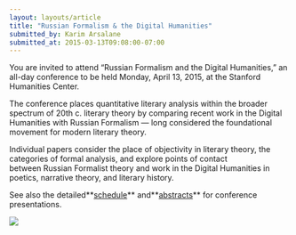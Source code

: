 ```yaml
---
layout: layouts/article
title: "Russian Formalism & the Digital Humanities"
submitted_by: Karim Arsalane
submitted_at: 2015-03-13T09:08:00-07:00
---
```


You are invited to attend “Russian Formalism and the Digital Humanities,” an all-day conference to be held Monday, April 13, 2015, at the Stanford Humanities Center.


The conference places quantitative literary analysis within the broader spectrum of 20th c. literary theory by comparing recent work in the Digital Humanities with Russian Formalism — long considered the foundational movement for modern literary theory. 


Individual papers consider the place of objectivity in literary theory, the categories of formal analysis, and explore points of contact between Russian Formalist theory and work in the Digital Humanities in poetics, narrative theory, and literary history. 


See also the detailed**[schedule](/schedule)** and**[abstracts](/russian-formalism-digital-humanities-abstracts)** for conference presentations.


![](/sites/g/files/sbiybj8071/f/ConferencePoster.jpg)


 



